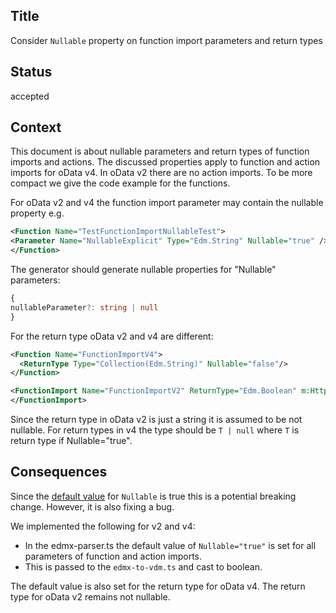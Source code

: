 ## Title

Consider `Nullable` property on function import parameters and return types

## Status

accepted

## Context

This document is about nullable parameters and return types of function imports and actions.
The discussed properties apply to function and action imports for oData v4.
In oData v2 there are no action imports.
To be more compact we give the code example for the functions.

For oData v2 and v4 the function import parameter may contain the nullable property e.g.

```XML
<Function Name="TestFunctionImportNullableTest">
<Parameter Name="NullableExplicit" Type="Edm.String" Nullable="true" />
</Function>
```

The generator should generate nullable properties for "Nullable" parameters:

```ts
{
nullableParameter?: string | null
}
```

For the return type oData v2 and v4 are different:

```XML
<Function Name="FunctionImportV4">
  <ReturnType Type="Collection(Edm.String)" Nullable="false"/>
</Function>

<FunctionImport Name="FunctionImportV2" ReturnType="Edm.Boolean" m:HttpMethod="GET">
</FunctionImport>
```

Since the return type in oData v2 is just a string it is assumed to be not nullable.
For return types in v4 the type should be `T | null` where `T` is return type if Nullable="true".

## Consequences

Since the [default value](http://docs.oasis-open.org/odata/odata/v4.0/errata03/os/complete/part3-csdl/odata-v4.0-errata03-os-part3-csdl-complete.html#_Toc453752529) for `Nullable` is true this is a potential breaking change.
However, it is also fixing a bug.

We implemented the following for v2 and v4:

- In the edmx-parser.ts the default value of `Nullable="true"` is set for all parameters of function and action imports.
- This is passed to the `edmx-to-vdm.ts` and cast to boolean.

The default value is also set for the return type for oData v4.
The return type for oData v2 remains not nullable.
